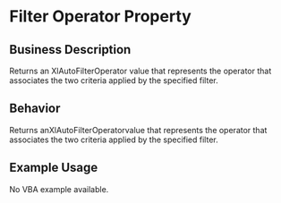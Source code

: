 # Filter Operator Property

## Business Description
Returns an XlAutoFilterOperator value that represents the operator that associates the two criteria applied by the specified filter.

## Behavior
Returns anXlAutoFilterOperatorvalue that represents the operator that associates the two criteria applied by the specified filter.

## Example Usage
No VBA example available.